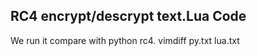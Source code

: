 RC4 encrypt/descrypt text.Lua Code
----------------------------------

We run it compare with python rc4.
vimdiff py.txt lua.txt
